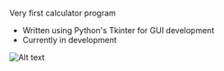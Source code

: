 Very first calculator program 

- Written using Python's Tkinter for GUI development 
- Currently in development 

![Alt text](http://initial.jpg?raw=true "Calculator Interface")
